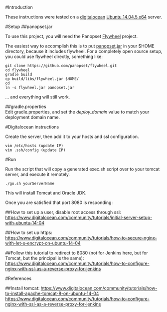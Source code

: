 #Introduction

These instructions were tested on a [digitalocean](http://www.digitalocean.com) [Ubuntu 14.04.5 x64](http://www.ubuntu.com) server.

#Setup
##panopset.jar

To use this project, you will need the Panopset [Flywheel](https://github.com/panopset/flywheel) project.

The easiest way to accomplish this is to put [panopset.jar](http://panopset.com/panopset.jar) in your $HOME directory, because it includes flywheel.  For a completely open source setup, you could use flywheel directly, something like:

    git clone https://github.com/panopset/flywheel.git
    cd flywheel
    gradle build
    cp build/libs/flywheel.jar $HOME/
    cd
    ln -s flywheel.jar panopset.jar
    
... and everything will still work.

##gradle.properties    
Edit gradle.properties, and set the *deploy_domain* value to match your deployment domain name. 

#Digitalocean instructions

Create the server, then add it to your hosts and ssl configuration.

    vim /etc/hosts (update IP)
    vim .ssh/config (update IP)

#Run

Run the script that will copy a generated exec.sh script
over to your tomcat server, and execute it remotely.
 
    ./go.sh yourServerName

This will install Tomcat and Oracle JDK.

Once you are satisfied that port 8080 is responding:

##How to set up a user, disable root access through ssl:
https://www.digitalocean.com/community/tutorials/initial-server-setup-with-ubuntu-14-04

##How to set up https:
https://www.digitalocean.com/community/tutorials/how-to-secure-nginx-with-let-s-encrypt-on-ubuntu-14-04

##Follow this tutorial to redirect to 8080 (not for Jenkins here, but for Tomcat, but the principal is the same):
https://www.digitalocean.com/community/tutorials/how-to-configure-nginx-with-ssl-as-a-reverse-proxy-for-jenkins

#References

##Install tomcat:
https://www.digitalocean.com/community/tutorials/how-to-install-apache-tomcat-8-on-ubuntu-14-04
https://www.digitalocean.com/community/tutorials/how-to-configure-nginx-with-ssl-as-a-reverse-proxy-for-jenkins
